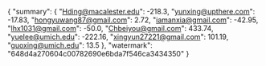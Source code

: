 {
    "summary": {
        "Hding@macalester.edu": -218.3, 
        "yunxing@upthere.com": -17.83, 
        "hongyuwang87@gmail.com": 2.72, 
        "iamanxia@gmail.com": -42.95, 
        "lhx1031@gmail.com": -50.0, 
        "Chbeiyou@gmail.com": 433.74, 
        "yuelee@umich.edu": -222.16, 
        "xingyun27221@gmail.com": 101.19, 
        "guoxing@umich.edu": 13.5
    }, 
    "watermark": "648d4a270604c00782690e6bda7f546ca3434350"
}